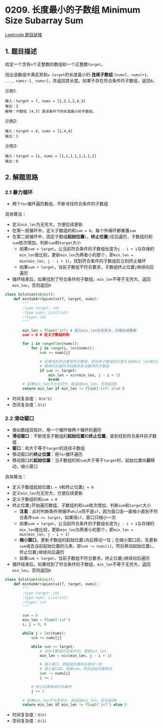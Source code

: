 # 0209. 长度最小的子数组 Minimum Size Subarray Sum
[Leetcode 题目链接](https://leetcode.com/problems/minimum-size-subarray-sum/description/)

## 1. 题目描述
给定一个含有`n`个正整数的数组和一个正整数`target`。
 
找出该数组中满足其和` ≥ target `的长度最小的 **连续子数组** `[numsl, numsl+1, ..., numsr-1, numsr]`，并返回其长度。如果不存在符合条件的子数组，返回`0`。

示例1:
```
输入：target = 7, nums = [2,3,1,2,4,3]
输出：2
解释：子数组 [4,3] 是该条件下的长度最小的子数组。
```


示例2:
```
输入：target = 4, nums = [1,4,4]
输出：1
```

示例3:
```
输入：target = 11, nums = [1,1,1,1,1,1,1,1]
输出：0
```

## 2. 解题思路

### 2.1 暴力循环
* 两个`for`循环遍历数组，不断寻找符合条件的子数组

具体算法：
* 定义`min_len`为无穷大，方便后续更新
* 在第一层循环中，定义子数组的和`sum = 0`，每个外循环都重置`sum`
* 在第二层循环中，固定子数组**起始位置**`i`，**终止位置**`j`往后遍历，子数组的和`sum`依次增加，判断`sum`和`target`大小
  * 如果`sum > target`，让当前符合条件的子数组长度为`j - i + 1`与存储的`min_len`做比较，更新`min_len`为两者小的那个，即`min_len = min(min_len, j - i + 1)`，找到符合条件的子数组后立刻终止循环
  * 如果`sum < target`，当前子数组不符合要求，子数组终止位置`j`继续向后遍历
* 循环结束后，如果找到了符合条件的子数组，`min_len`不等于无穷大，返回`min_len`，否则返回`0`

```Python
class Solution(object):
    def minSubArrayLen(self, target, nums):
        """
        :type target: int
        :type nums: List[int]
        :rtype: int
        """

        min_len = float('inf) # 定义min_len为无穷大，方便后续更新
        sum = 0 # 定义子数组的和

        for i in range(len(nums)):
            for j in range(i, len(nums)):
                sum += nums[j]

                # 如果找到符合要求的子数组，把当前子数组的长度与当前min_len做比较，如果当前长度更小就更新min_len
                # 继续向后遍历寻找新的复合要求的子数组
                if sum >= target:
                    min_len = min(min_len, j - i + 1)
                    break
        # 如果min_len不为无穷大，就返回min_len，否则返回0
        return min_len if min_len != float('inf) else 0

```
* 时间复杂度： `O(n^2)`
* 空间复杂度：`O(1)`


### 2.2 滑动窗口
* 类似数组双指针，用一个循环做两个循环的遍历
* **滑动窗口**：不断改变子数组的**起始位置**和**终止位置**，直到找到符合条件的子数组
* **窗口**：和大于等于`target`的连续子数组
* 移动窗口的**终止位置**：用`for`循环遍历
* 移动窗口的**起始位置**：当子数组的和`sum`大于等于`target`时，起始位置向**前**移动，缩小窗口

具体算法：
* 定义子数组起始位置`i = 0`和终止位置`j = 0`
* 定义`min_len`为无穷大，方便后续更新
* 定义子数组的和`sum = 0`
* 终止位置`j`开始遍历数组，子数组的和`sum`依次增加，判断`sum`和`target`大小
  * **注意**：此时判断条件用循环`while`而不是`if`，因为窗口会一直缩小直到不符合条件`sum >= target`，如果用`if`，窗口只缩小一次
  * 如果`sum > target`，让当前符合条件的子数组长度为`j - i + 1`与存储的`min_len`做比较，更新`min_len`为两者小的那个，即`min_len = min(min_len, j - i + 1)`
  * **缩小窗口**，更新子数组的起始位置`i`向后移动一位；在缩小窗口前，先更新`sum`减去当前起始位置的元素，即`sum -= nums[i]`，然后移动起始位置`i`，终止位置`j`继续向后遍历
  * 如果`sum < target`，当前子数组不符合要求，终止位置`j`继续向后遍历
* 循环结束后，如果找到了符合条件的子数组，`min_len`不等于无穷大，返回`min_len`，否则返回`0`

```Python
class Solution(object):
    def minSubArrayLen(self, target, nums):
        """
        :type target: int
        :type nums: List[int]
        :rtype: int
        """

        sum = 0
        min_len = float('inf')
        i, j = 0, 0

        while j < len(nums):
            sum += nums[j]

            while sum >= target:
                # 当前子数组符合条件时，更新min_len
                min_len = min(min_len, j - i + 1)

                # 缩小窗口，即起始位置向右移动一位
                # 缩小窗口前，更新sum，然后起始位置移动
                sum -= nums[i]
                i += 1

            # 终止位置继续向后遍历
            j += 1
        
        # 如果min_len不为无穷大，就返回min_len，否则返回0
        return min_len if min_len != float('inf') else 0

```
* 时间复杂度：`O(n)`
* 空间复杂度：`O(1)`


